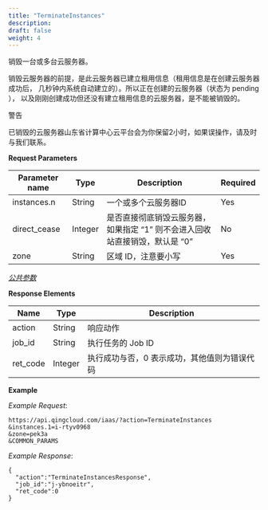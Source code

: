 ```yaml
---
title: "TerminateInstances"
description: 
draft: false
weight: 4
---
```


销毁一台或多台云服务器。

销毁云服务器的前提，是此云服务器已建立租用信息（租用信息是在创建云服务器成功后， 几秒钟内系统自动建立的）。所以正在创建的云服务器（状态为 pending ）， 以及刚刚创建成功但还没有建立租用信息的云服务器，是不能被销毁的。

警告

已销毁的云服务器山东省计算中心云平台会为你保留2小时，如果误操作，请及时与我们联系。

**Request Parameters**

| Parameter name | Type | Description | Required |
| --- | --- | --- | --- |
| instances.n | String | 一个或多个云服务器ID | Yes |
| direct_cease | Integer | 是否直接彻底销毁云服务器，如果指定 “1” 则不会进入回收站直接销毁，默认是 “0” | No |
| zone | String | 区域 ID，注意要小写 | Yes |

[_公共参数_](../../../parameters/)

**Response Elements**

| Name | Type | Description |
| --- | --- | --- |
| action | String | 响应动作 |
| job_id | String | 执行任务的 Job ID |
| ret_code | Integer | 执行成功与否，0 表示成功，其他值则为错误代码 |

**Example**

_Example Request_:

```
https://api.qingcloud.com/iaas/?action=TerminateInstances
&instances.1=i-rtyv0968
&zone=pek3a
&COMMON_PARAMS
```

_Example Response_:

```
{
  "action":"TerminateInstancesResponse",
  "job_id":"j-ybnoeitr",
  "ret_code":0
}
```
